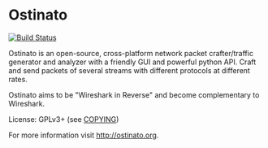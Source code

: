 # Ostinato

[![Build Status](https://travis-ci.org/pstavirs/ostinato.svg?branch=master)](https://travis-ci.org/pstavirs/ostinato)

Ostinato is an open-source, cross-platform network packet crafter/traffic generator and analyzer with a friendly GUI and powerful python API. Craft and send packets of several streams with different protocols at different rates. 

Ostinato aims to be "Wireshark in Reverse" and become complementary to Wireshark.

License: GPLv3+ (see [COPYING](https://raw.githubusercontent.com/pstavirs/ostinato/master/COPYING))

For more information visit http://ostinato.org.

